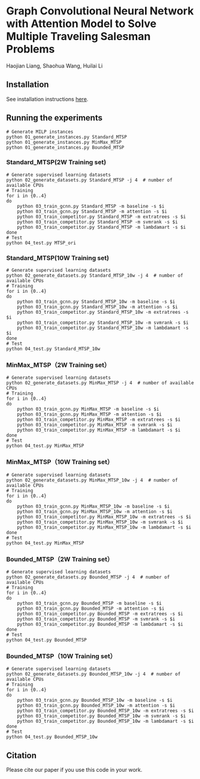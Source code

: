 # Graph Convolutional Neural Network with Attention Model to Solve Multiple Traveling Salesman Problems

Haojian Liang, Shaohua Wang, Huilai Li

## Installation

See installation instructions [here](INSTALL.md).

## Running the experiments
```
# Generate MILP instances
python 01_generate_instances.py Standard_MTSP
python 01_generate_instances.py MinMax_MTSP
python 01_generate_instances.py Bounded_MTSP
```

### Standard_MTSP(2W Training set)
```
# Generate supervised learning datasets
python 02_generate_datasets.py Standard_MTSP -j 4  # number of available CPUs
# Training
for i in {0..4}
do
    python 03_train_gcnn.py Standard_MTSP -m baseline -s $i
    python 03_train_gcnn.py Standard_MTSP -m attention -s $i
    python 03_train_competitor.py Standard_MTSP -m extratrees -s $i
    python 03_train_competitor.py Standard_MTSP -m svmrank -s $i
    python 03_train_competitor.py Standard_MTSP -m lambdamart -s $i
done
# Test
python 04_test.py MTSP_ori
```

### Standard_MTSP(10W Training set)
```
# Generate supervised learning datasets
python 02_generate_datasets.py Standard_MTSP_10w -j 4  # number of available CPUs
# Training
for i in {0..4}
do
    python 03_train_gcnn.py Standard_MTSP_10w -m baseline -s $i
    python 03_train_gcnn.py Standard_MTSP_10w -m attention -s $i
    python 03_train_competitor.py Standard_MTSP_10w -m extratrees -s $i
    python 03_train_competitor.py Standard_MTSP_10w -m svmrank -s $i
    python 03_train_competitor.py Standard_MTSP_10w -m lambdamart -s $i
done
# Test
python 04_test.py Standard_MTSP_10w
```
### MinMax_MTSP（2W Training set）
```
# Generate supervised learning datasets
python 02_generate_datasets.py MinMax_MTSP -j 4  # number of available CPUs
# Training
for i in {0..4}
do
    python 03_train_gcnn.py MinMax_MTSP -m baseline -s $i
    python 03_train_gcnn.py MinMax_MTSP -m attention -s $i
    python 03_train_competitor.py MinMax_MTSP -m extratrees -s $i
    python 03_train_competitor.py MinMax_MTSP -m svmrank -s $i
    python 03_train_competitor.py MinMax_MTSP -m lambdamart -s $i
done
# Test
python 04_test.py MinMax_MTSP
```

### MinMax_MTSP（10W Training set）
```
# Generate supervised learning datasets
python 02_generate_datasets.py MinMax_MTSP_10w -j 4  # number of available CPUs
# Training
for i in {0..4}
do
    python 03_train_gcnn.py MinMax_MTSP_10w -m baseline -s $i
    python 03_train_gcnn.py MinMax_MTSP_10w -m attention -s $i
    python 03_train_competitor.py MinMax_MTSP_10w -m extratrees -s $i
    python 03_train_competitor.py MinMax_MTSP_10w -m svmrank -s $i
    python 03_train_competitor.py MinMax_MTSP_10w -m lambdamart -s $i
done
# Test
python 04_test.py MinMax_MTSP
```

### Bounded_MTSP（2W Training set）
```
# Generate supervised learning datasets
python 02_generate_datasets.py Bounded_MTSP -j 4  # number of available CPUs
# Training
for i in {0..4}
do
    python 03_train_gcnn.py Bounded_MTSP -m baseline -s $i
    python 03_train_gcnn.py Bounded_MTSP -m attention -s $i
    python 03_train_competitor.py Bounded_MTSP -m extratrees -s $i
    python 03_train_competitor.py Bounded_MTSP -m svmrank -s $i
    python 03_train_competitor.py Bounded_MTSP -m lambdamart -s $i
done
# Test
python 04_test.py Bounded_MTSP
```

### Bounded_MTSP（10W Training set）
```
# Generate supervised learning datasets
python 02_generate_datasets.py Bounded_MTSP_10w -j 4  # number of available CPUs
# Training
for i in {0..4}
do
    python 03_train_gcnn.py Bounded_MTSP_10w -m baseline -s $i
    python 03_train_gcnn.py Bounded_MTSP_10w -m attention -s $i
    python 03_train_competitor.py Bounded_MTSP_10w -m extratrees -s $i
    python 03_train_competitor.py Bounded_MTSP_10w -m svmrank -s $i
    python 03_train_competitor.py Bounded_MTSP_10w -m lambdamart -s $i
done
# Test
python 04_test.py Bounded_MTSP_10w
```

## Citation
Please cite our paper if you use this code in your work.


